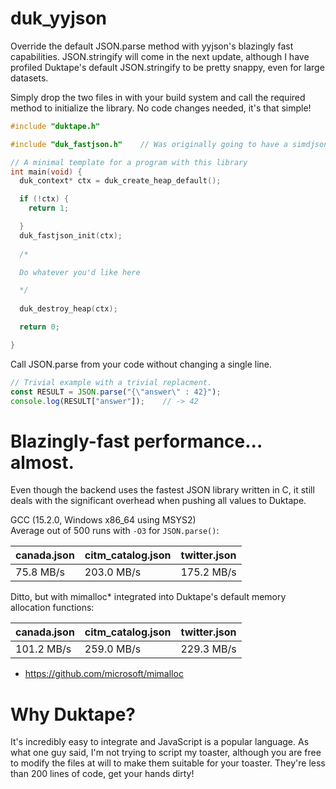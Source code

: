 # duk_yyjson
Override the default JSON.parse method with yyjson's blazingly fast capabilities. JSON.stringify will come in the next update, although I have profiled Duktape's default JSON.stringify to be pretty snappy, even for large datasets. 

Simply drop the two files in with your build system and call the required method to initialize the library. No code changes needed, it's that simple! 

```cpp
#include "duktape.h"

#include "duk_fastjson.h"    // Was originally going to have a simdjson backend as well, but I scrapped that for yyjson only

// A minimal template for a program with this library
int main(void) {
  duk_context* ctx = duk_create_heap_default();

  if (!ctx) {
    return 1;

  }
  duk_fastjson_init(ctx);
  
  /*

  Do whatever you'd like here

  */
  
  duk_destroy_heap(ctx);

  return 0;

}

```
Call JSON.parse from your code without changing a single line. 
```javascript
// Trivial example with a trivial replacment. 
const RESULT = JSON.parse("{\"answer\" : 42}");
console.log(RESULT["answer"]);    // -> 42

```

# Blazingly-fast performance... almost.

Even though the backend uses the fastest JSON library written in C, it still deals with the significant overhead when pushing all values to Duktape.

GCC (15.2.0, Windows x86_64 using MSYS2)  
Average out of 500 runs with `-O3` for `JSON.parse()`:

| canada.json | citm_catalog.json | twitter.json |
|-------------|-------------------|--------------|
| 75.8 MB/s   | 203.0 MB/s        | 175.2 MB/s   |

Ditto, but with mimalloc* integrated into Duktape's default memory allocation functions:

| canada.json | citm_catalog.json | twitter.json |
|-------------|-------------------|--------------|
| 101.2 MB/s  | 259.0 MB/s        | 229.3 MB/s   |

* https://github.com/microsoft/mimalloc

# Why Duktape?
It's incredibly easy to integrate and JavaScript is a popular language. As what one guy said, I'm not trying to script my toaster, although you are free to modify the files at will to make them suitable for your toaster. They're less than 200 lines of code, get your hands dirty! 
